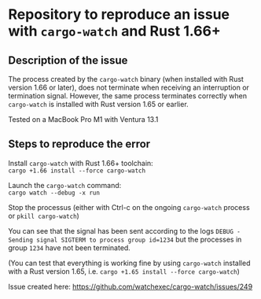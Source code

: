 # Repository to reproduce an issue with `cargo-watch` and Rust 1.66+

## Description of the issue

The process created by the `cargo-watch` binary (when installed with Rust version 1.66 or later), does not terminate when receiving an interruption or termination signal. However, the same process terminates correctly when `cargo-watch` is installed with Rust version 1.65 or earlier.

Tested on a MacBook Pro M1 with Ventura 13.1

## Steps to reproduce the error

Install `cargo-watch` with Rust 1.66+ toolchain:  
`cargo +1.66 install --force cargo-watch`

Launch the `cargo-watch` command:  
`cargo watch --debug -x run`

Stop the processus (either with Ctrl-c on the ongoing `cargo-watch` process or `pkill cargo-watch`)

You can see that the signal has been sent according to the logs `DEBUG - Sending signal SIGTERM to process group id=1234` but the processes in group `1234` have not been terminated.

(You can test that everything is working fine by using `cargo-watch` installed with a Rust version 1.65, i.e. `cargo +1.65 install --force cargo-watch`)

Issue created here: https://github.com/watchexec/cargo-watch/issues/249
